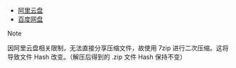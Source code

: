 - [阿里云盘](https://www.alipan.com/s/6rwyxzWUVf5)
- [百度网盘](https://pan.baidu.com/s/1lOnJu2zMYypEihfWcJdkpA?pwd=3axb#list/path=%2F)

>[!NOTE]
因阿里云盘相关限制，无法直接分享压缩文件，故使用 7zip 进行二次压缩。这将导致文件 Hash 改变。（解压后得到的 .zip 文件 Hash 保持不变）